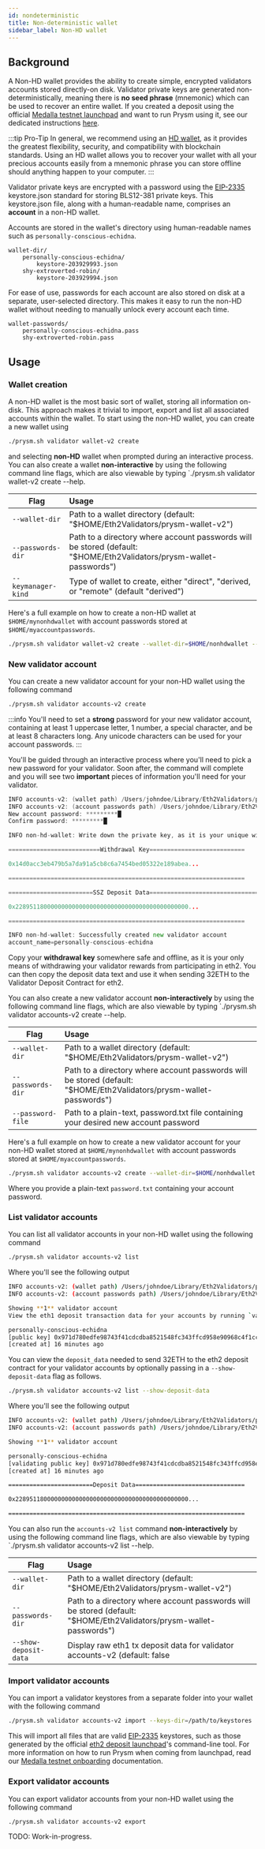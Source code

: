 ```yaml
---
id: nondeterministic
title: Non-deterministic wallet 
sidebar_label: Non-HD wallet
---
```


## Background

A Non-HD wallet provides the ability to create simple, encrypted validators accounts stored directly-on disk. Validator private keys are generated non-deterministically, meaning there is **no seed phrase** (mnemonic) which can be used to recover an entire wallet. If you created a deposit using the official [Medalla testnet launchpad](https://medalla.launchpad.ethereum.org/) and want to run Prysm using it, see our dedicated instructions [here](/docs/testnet/medalla-testnet).

:::tip Pro-Tip
In general, we recommend using an [HD wallet](http://docs.prylabs.network/docs/wallet/deterministic), as it provides the greatest flexibility, security, and compatibility with blockchain standards. Using an HD wallet allows you to recover your wallet with all your precious accounts easily from a mnemonic phrase you can store offline should anything happen to your computer.
:::

Validator private keys are encrypted with a password using the [EIP-2335](https://eips.ethereum.org/EIPS/eip-2335) keystore.json standard for storing BLS12-381 private keys. This keystore.json file, along with a human-readable name, comprises an **account** in a non-HD wallet.

Accounts are stored in the wallet's directory using human-readable names such as `personally-conscious-echidna`.

```
wallet-dir/
	personally-conscious-echidna/
		keystore-203929993.json
	shy-extroverted-robin/
		keystore-203929994.json
```

For ease of use, passwords for each account are also stored on disk at a separate, user-selected directory. This makes it easy to run the non-HD wallet without needing to manually unlock every account each time.

```
wallet-passwords/
	personally-conscious-echidna.pass
	shy-extroverted-robin.pass
```

## Usage

### Wallet creation

A non-HD wallet is the most basic sort of wallet, storing all information on-disk. This approach makes it trivial to import, export and list all associated accounts within the wallet. To start using the non-HD wallet, you can create a new wallet using

```bash
./prysm.sh validator wallet-v2 create
```

and selecting **non-HD** wallet when prompted during an interactive process. You can also create a wallet **non-interactive** by using the following command line flags, which are also viewable by typing `./prysm.sh validator wallet-v2 create --help.

| Flag          | Usage         |
| ------------- |:-------------|
| `--wallet-dir` | Path to a wallet directory (default: "$HOME/Eth2Validators/prysm-wallet-v2")
| `--passwords-dir`     | Path to a directory where account passwords will be stored (default: "$HOME/Eth2Validators/prysm-wallet-passwords")
| `--keymanager-kind`     | Type of wallet to create, either "direct", "derived, or "remote" (default "derived")

Here's a full example on how to create a non-HD wallet at `$HOME/mynonhdwallet` with account passwords stored at `$HOME/myaccountpasswords`.

```bash
./prysm.sh validator wallet-v2 create --wallet-dir=$HOME/nonhdwallet --passwords-dir=$HOME/myaccountpasswords --keymanager-kind=direct
```

### New validator account

You can create a new validator account for your non-HD wallet using the following command

```bash
./prysm.sh validator accounts-v2 create
```

:::info
You'll need to set a **strong** password for your new validator account, containing at least 1 uppercase letter, 1 number, a special character, and be at least 8 characters long. Any unicode characters can be used for your account passwords.
:::

You'll be guided through an interactive process where you'll need to pick a new password for your validator. Soon after, the command will complete and you will see two **important** pieces of information you'll need for your validator.

```go
INFO accounts-v2: (wallet path) /Users/johndoe/Library/Eth2Validators/prysm-wallet-v2
INFO accounts-v2: (account passwords path) /Users/johndoe/Library/Eth2Validators/prysm-wallet-v2-passwords
New account password: *********█
Confirm password: *********█

INFO non-hd-wallet: Write down the private key, as it is your unique withdrawal private key for eth2

==========================Withdrawal Key===========================

0x14d0acc3eb479b5a7da91a5cb8c6a7454bed05322e189abea...

===================================================================

========================SSZ Deposit Data===============================

0x2289511800000000000000000000000000000000000000000...

===================================================================

INFO non-hd-wallet: Successfully created new validator account
account_name=personally-conscious-echidna
```

Copy your **withdrawal key** somewhere safe and offline, as it is your only means of withdrawing your validator rewards from participating in eth2. You can then copy the deposit data text and use it when sending 32ETH to the Validator Deposit Contract for eth2.

You can also create a new validator account **non-interactively** by using the following command line flags, which are also viewable by typing `./prysm.sh validator accounts-v2 create --help.

| Flag          | Usage         |
| ------------- |:-------------|
| `--wallet-dir` | Path to a wallet directory (default: "$HOME/Eth2Validators/prysm-wallet-v2")
| `--passwords-dir`     | Path to a directory where account passwords will be stored (default: "$HOME/Eth2Validators/prysm-wallet-passwords")
| `--password-file`     | Path to a plain-text, password.txt file containing your desired new account password


Here's a full example on how to create a new validator account for your non-HD wallet stored at `$HOME/mynonhdwallet` with account passwords stored at `$HOME/myaccountpasswords`.

```bash
./prysm.sh validator accounts-v2 create --wallet-dir=$HOME/nonhdwallet --passwords-dir=$HOME/myaccountpasswords --password-file=password.txt
```

Where you provide a plain-text `password.txt` containing your account password.

### List validator accounts

You can list all validator accounts in your non-HD wallet using the following command

```bash
./prysm.sh validator accounts-v2 list
```

Where you'll see the following output

```bash
INFO accounts-v2: (wallet path) /Users/johndoe/Library/Eth2Validators/prysm-wallet-v2
INFO accounts-v2: (account passwords path) /Users/johndoe/Library/Eth2Validators/prysm-wallet-passwords

Showing **1** validator account
View the eth1 deposit transaction data for your accounts by running `validator accounts-v2 list --show-deposit-data

personally-conscious-echidna
[public key] 0x971d780edfe98743f41cdcdba8521548fc343ffcd958e90968c4f1cc5a2e9b6ea11a984397c34c6cc13e9d4e8d14ce1e
[created at] 16 minutes ago
```

You can view the `deposit_data` needed to send 32ETH to the eth2 deposit contract for your validator accounts by optionally passing in a `--show-deposit-data` flag as follows.

```bash
./prysm.sh validator accounts-v2 list --show-deposit-data
```

Where you'll see the following output

```bash
INFO accounts-v2: (wallet path) /Users/johndoe/Library/Eth2Validators/prysm-wallet-v2
INFO accounts-v2: (account passwords path) /Users/johndoe/Library/Eth2Validators/prysm-wallet-passwords

Showing **1** validator account

personally-conscious-echidna
[validating public key] 0x971d780edfe98743f41cdcdba8521548fc343ffcd958e90968c4f1cc5a2e9b6ea11a984397c34c6cc13e9d4e8d14ce1e
[created at] 16 minutes ago

========================Deposit Data===============================

0x2289511800000000000000000000000000000000000000000...

===================================================================
```

You can also run the `accounts-v2 list` command **non-interactively** by using the following command line flags, which are also viewable by typing `./prysm.sh validator accounts-v2 list --help.

| Flag          | Usage         |
| ------------- |:-------------|
| `--wallet-dir` | Path to a wallet directory (default: "$HOME/Eth2Validators/prysm-wallet-v2")
| `--passwords-dir`     | Path to a directory where account passwords will be stored (default: "$HOME/Eth2Validators/prysm-wallet-passwords")
| `--show-deposit-data`     |  Display raw eth1 tx deposit data for validator accounts-v2 (default: false

### Import validator accounts

You can import a validator keystores from a separate folder into your wallet with the following command

```bash
./prysm.sh validator accounts-v2 import --keys-dir=/path/to/keystores
```

This will import all files that are valid [EIP-2335](https://eips.ethereum.org/EIPS/eip-2335) keystores, such as those generated by the official [eth2 deposit launchpad](https://medalla.launchpad.ethereum.org/)'s command-line tool. For more information on how to run Prysm when coming from launchpad, read our [Medalla testnet onboarding](/docs/testnet/medalla-testnet) documentation.

### Export validator accounts

You can export validator accounts from your non-HD wallet using the following command

```bash
./prysm.sh validator accounts-v2 export
```

TODO: Work-in-progress.